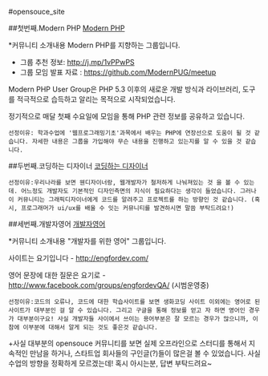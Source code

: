 #opensouce_site

##첫번째.Modern PHP
 [Modern PHP](https://www.facebook.com/groups/modernpug/)
 
 *커뮤니티 소개내용
 Modern PHP를 지향하는 그룹입니다.

- 그룹 추천 정보: http://j.mp/1vPPwPS
- 그룹 모임 발표 자료 : https://github.com/ModernPUG/meetup

Modern PHP User Group은 PHP 5.3 이후의 새로운 개발 방식과 라이브러리, 도구를 적극적으로 습득하고 알리는 목적으로 시작되었습니다.

정기적으로 매달 첫째 수요일에 모임을 통해 PHP 관련 정보를 공유하고 있습니다.

	선정이유: 학과수업에 '웹프로그래밍기초'과목에서 배우는 PHP에 연장선으로 도움이 될 것 같습니다. 자세한 내용은 그룹을 가입해야 무슨 내용을 진행하고 있는지를 알 수 있을 것 같습니다.

##두번째.코딩하는 디자이너
[코딩하는 디자이너](https://www.facebook.com/dxdseminar)


	선정이유:우리나라를 보면 웬디자이너랑, 웹개발자가 철저하게 나눠져있는 것 을 볼 수 있는데. 어느정도 개발자도 기본적인 디자인측면의 지식이 필요하다는 생각이 들었습니다. 그러나 이 커뮤니티는 그래픽디자이너에게 코드를 알려주고 프로젝트를 하는 방향인 것 같습니다. (혹시, 프로그래머가 ui/ux를 배울 수 잇는 커뮤니티를 발견하시면 말씀 부탁드려요!)

##세번째.개발자영어
[개발자영어](https://www.facebook.com/groups/engfordev/)

 *커뮤니티 소개내용
"개발자를 위한 영어" 그룹입니다.

사이트는 요기입니다 - http://engfordev.com/

영어 문장에 대한 질문은 요기로 - http://www.facebook.com/groups/engfordevQA/ (시범운영중)

	선정이유:코드의 오류나, 코드에 대한 학습사이트를 보면 생화코딩 사이트 이외에는 영어로 된 사이트가 대부분인 걸 알 수 있습니다. 그리고 구글을 통해 정보를 얻고 자 하면 영어인 경우가 대부분이구요! 사실 개발자들 사이에서 쓰이는 용어부분은 잘 모르는 경우가 많으니까, 이참에 이부분에 대해서 알게 되는 것도 좋은것 같습니다.
    
+사실 대부분의 opensouce 커뮤니티를 보면 실제 오프라인으로 스터디를 통해서 지속적인 만남을 하거나, 스타트업 회사들의 구인글(?)들이 많은걸 볼 수 있었습니다. 사실 수업의 방향을 정확하게 모르겠는데! 혹시 아시는분, 답변 부탁드려요~
    
    

